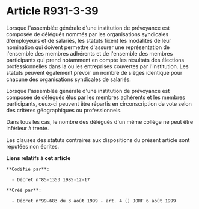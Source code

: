 # Article R931-3-39

Lorsque l'assemblée générale d'une institution de prévoyance est composée de délégués nommés par les organisations syndicales
d'employeurs et de salariés, les statuts fixent les modalités de leur nomination qui doivent permettre d'assurer une
représentation de l'ensemble des membres adhérents et de l'ensemble des membres participants qui prend notamment en compte
les résultats des élections professionnelles dans la ou les entreprises couvertes par l'institution. Les statuts peuvent
également prévoir un nombre de sièges identique pour chacune des organisations syndicales de salariés.

Lorsque l'assemblée générale d'une institution de prévoyance est composée de délégués élus par les membres adhérents et les
membres participants, ceux-ci peuvent être répartis en circonscription de vote selon des critères géographiques ou
professionnels.

Dans tous les cas, le nombre des délégués d'un même collège ne peut être inférieur à trente.

Les clauses des statuts contraires aux dispositions du présent article sont réputées non écrites.

**Liens relatifs à cet article**

	**Codifié par**:

	  - Décret n°85-1353 1985-12-17

	**Créé par**:

	  - Décret n°99-683 du 3 août 1999 - art. 4 () JORF 6 août 1999
